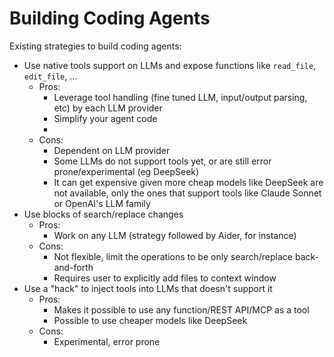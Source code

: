 # Building Coding Agents

Existing strategies to build coding agents:

- Use native tools support on LLMs and expose functions like `read_file`, `edit_file`, ...
    - Pros:
        - Leverage tool handling (fine tuned LLM, input/output parsing, etc) by
          each LLM provider
        - Simplify your agent code
        - 
    - Cons:
        - Dependent on LLM provider
        - Some LLMs do not support tools yet, or are still error
          prone/experimental (eg DeepSeek)
        - It can get expensive given more cheap models like DeepSeek are not
          available, only the ones that support tools like Claude Sonnet or
          OpenAI's LLM family
- Use blocks of search/replace changes
    - Pros:
        - Work on any LLM (strategy followed by Aider, for instance)
    - Cons:
        - Not flexible, limit the operations to be only search/replace
          back-and-forth
        - Requires user to explicitly add files to context window
- Use a "hack" to inject tools into LLMs that doesn't support it
    - Pros:
        - Makes it possible to use any function/REST API/MCP as a tool
        - Possible to use cheaper models like DeepSeek
    - Cons:
        - Experimental, error prone

# 
